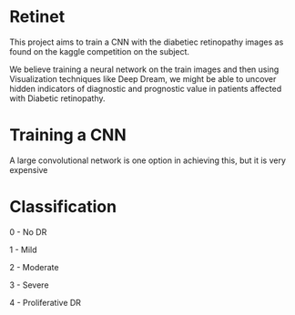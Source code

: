 # Retinet

This project aims to train a CNN with the diabetiec retinopathy images as found on the kaggle competition on the subject.

We believe training a neural network on the train images and then using Visualization techniques like Deep Dream, we might be able to uncover hidden indicators of diagnostic and prognostic value in patients affected with Diabetic retinopathy.

# Training a CNN

A large convolutional network is one option in achieving this, but it is very expensive

# Classification
0 - No DR

1 - Mild

2 - Moderate

3 - Severe

4 - Proliferative DR
